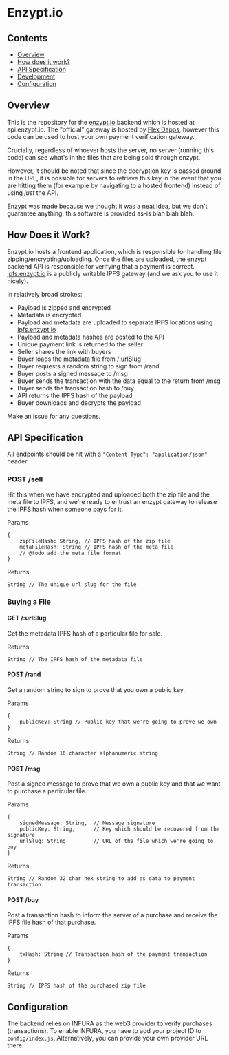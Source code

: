 # Enzypt.io

## Contents

- [Overview](#overview)
- [How does it work?](#how-does-it-work)
- [API Specification](#api-specification)
- [Development](#development)
- [Configuration](#configuration)

## Overview
This is the repository for the [enzypt.io](https://enzypt.io) backend which is hosted at api.enzypt.io. The "official" gateway is hosted by [Flex Dapps](https://flexdapps.com), however this code can be used to host your own payment verification gateway.

Crucially, regardless of whoever hosts the server, no server (running this code) can see what's in the files that are being sold through enzypt.

However, it should be noted that since the decryption key is passed around in the URL, it is possible for servers to retrieve this key in the event that you are hitting them (for example by navigating to a hosted frontend) instead of using _just_ the API.

Enzypt was made because we thought it was a neat idea, but we don't guarantee anything, this software is provided as-is blah blah blah.

## How Does it Work?
Enzypt.io hosts a frontend application, which is responsible for handling file zipping/encrypting/uploading. Once the files are uploaded, the enzypt backend API is responsible for verifying that a payment is correct. [ipfs.enzypt.io](https://ipfs.enzypt.io) is a publicly writable IPFS gateway (and we ask you to use it nicely).

In relatively broad strokes:

- Payload is zipped and encrypted
- Metadata is encrypted
- Payload and metadata are uploaded to separate IPFS locations using [ipfs.enzypt.io](https://ipfs.enzypt.io)
- Payload and metadata hashes are posted to the API
- Unique payment link is returned to the seller
- Seller shares the link with buyers
- Buyer loads the metadata file from /:urlSlug
- Buyer requests a random string to sign from /rand
- Buyer posts a signed message to /msg
- Buyer sends the transaction with the data equal to the return from /msg
- Buyer sends the transaction hash to /buy
- API returns the IPFS hash of the payload
- Buyer downloads and decrypts the payload

Make an issue for any questions.

## API Specification
All endpoints should be hit with a `"Content-Type": "application/json"` header.

### POST /sell

Hit this when we have encrypted and uploaded both the zip file and the meta file to IPFS, and we're ready to entrust an enzypt gateway to release the IPFS hash when someone pays for it.

Params

```
{
    zipFileHash: String, // IPFS hash of the zip file
    metaFileHash: String // IPFS hash of the meta file
    // @todo add the meta file format
}
```

Returns

```
String // The unique url slug for the file
```

### Buying a File

#### GET /:urlSlug

Get the metadata IPFS hash of a particular file for sale.

Returns

```
String // The IPFS hash of the metadata file
```

#### POST /rand

Get a random string to sign to prove that you own a public key.

Params

```
{
    publicKey: String // Public key that we're going to prove we own
}
```

Returns

```
String // Random 16 character alphanumeric string
```

#### POST /msg

Post a signed message to prove that we own a public key and that we want to purchase a particular file.

Params

```
{
    signedMessage: String,  // Message signature
    publicKey: String,      // Key which should be recovered from the signature
    urlSlug: String         // URL of the file which we're going to buy
}
```

Returns

```
String // Random 32 char hex string to add as data to payment transaction
```

#### POST /buy

Post a transaction hash to inform the server of a purchase and receive the IPFS file hash of that purchase.

Params

```
{
    txHash: String // Transaction hash of the payment transaction
}
```

Returns

```
String // IPFS hash of the purchased zip file
```

## Configuration

The backend relies on INFURA as the web3 provider to verify purchases (transactions). To enable INFURA, you have to add your project ID to `config/index.js`. Alternatively, you can provide your own provider URL there.
